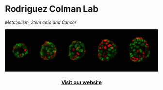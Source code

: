 # Rodriguez Colman Lab
*Metabolism, Stem cells and Cancer*

![Growing organoid](header.png)

### <div align="center">[Visit our website](https://rodriguezcolmanlab.org/)</div>
